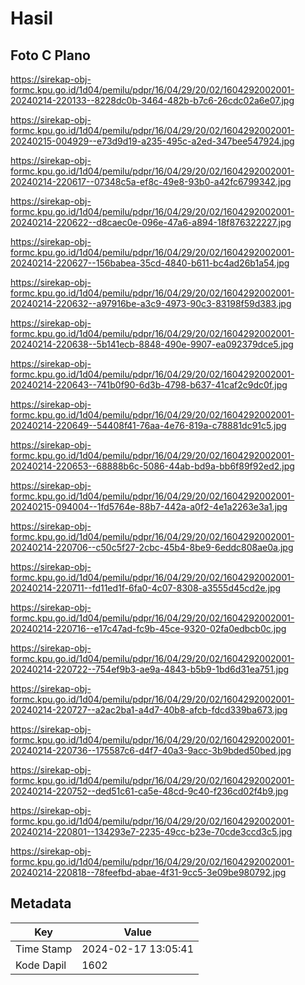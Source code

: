 # Hasil

## Foto C Plano

https://sirekap-obj-formc.kpu.go.id/1d04/pemilu/pdpr/16/04/29/20/02/1604292002001-20240214-220133--8228dc0b-3464-482b-b7c6-26cdc02a6e07.jpg

https://sirekap-obj-formc.kpu.go.id/1d04/pemilu/pdpr/16/04/29/20/02/1604292002001-20240215-004929--e73d9d19-a235-495c-a2ed-347bee547924.jpg

https://sirekap-obj-formc.kpu.go.id/1d04/pemilu/pdpr/16/04/29/20/02/1604292002001-20240214-220617--07348c5a-ef8c-49e8-93b0-a42fc6799342.jpg

https://sirekap-obj-formc.kpu.go.id/1d04/pemilu/pdpr/16/04/29/20/02/1604292002001-20240214-220622--d8caec0e-096e-47a6-a894-18f876322227.jpg

https://sirekap-obj-formc.kpu.go.id/1d04/pemilu/pdpr/16/04/29/20/02/1604292002001-20240214-220627--156babea-35cd-4840-b611-bc4ad26b1a54.jpg

https://sirekap-obj-formc.kpu.go.id/1d04/pemilu/pdpr/16/04/29/20/02/1604292002001-20240214-220632--a97916be-a3c9-4973-90c3-83198f59d383.jpg

https://sirekap-obj-formc.kpu.go.id/1d04/pemilu/pdpr/16/04/29/20/02/1604292002001-20240214-220638--5b141ecb-8848-490e-9907-ea092379dce5.jpg

https://sirekap-obj-formc.kpu.go.id/1d04/pemilu/pdpr/16/04/29/20/02/1604292002001-20240214-220643--741b0f90-6d3b-4798-b637-41caf2c9dc0f.jpg

https://sirekap-obj-formc.kpu.go.id/1d04/pemilu/pdpr/16/04/29/20/02/1604292002001-20240214-220649--54408f41-76aa-4e76-819a-c78881dc91c5.jpg

https://sirekap-obj-formc.kpu.go.id/1d04/pemilu/pdpr/16/04/29/20/02/1604292002001-20240214-220653--68888b6c-5086-44ab-bd9a-bb6f89f92ed2.jpg

https://sirekap-obj-formc.kpu.go.id/1d04/pemilu/pdpr/16/04/29/20/02/1604292002001-20240215-094004--1fd5764e-88b7-442a-a0f2-4e1a2263e3a1.jpg

https://sirekap-obj-formc.kpu.go.id/1d04/pemilu/pdpr/16/04/29/20/02/1604292002001-20240214-220706--c50c5f27-2cbc-45b4-8be9-6eddc808ae0a.jpg

https://sirekap-obj-formc.kpu.go.id/1d04/pemilu/pdpr/16/04/29/20/02/1604292002001-20240214-220711--fd11ed1f-6fa0-4c07-8308-a3555d45cd2e.jpg

https://sirekap-obj-formc.kpu.go.id/1d04/pemilu/pdpr/16/04/29/20/02/1604292002001-20240214-220716--e17c47ad-fc9b-45ce-9320-02fa0edbcb0c.jpg

https://sirekap-obj-formc.kpu.go.id/1d04/pemilu/pdpr/16/04/29/20/02/1604292002001-20240214-220722--754ef9b3-ae9a-4843-b5b9-1bd6d31ea751.jpg

https://sirekap-obj-formc.kpu.go.id/1d04/pemilu/pdpr/16/04/29/20/02/1604292002001-20240214-220727--a2ac2ba1-a4d7-40b8-afcb-fdcd339ba673.jpg

https://sirekap-obj-formc.kpu.go.id/1d04/pemilu/pdpr/16/04/29/20/02/1604292002001-20240214-220736--175587c6-d4f7-40a3-9acc-3b9bded50bed.jpg

https://sirekap-obj-formc.kpu.go.id/1d04/pemilu/pdpr/16/04/29/20/02/1604292002001-20240214-220752--ded51c61-ca5e-48cd-9c40-f236cd02f4b9.jpg

https://sirekap-obj-formc.kpu.go.id/1d04/pemilu/pdpr/16/04/29/20/02/1604292002001-20240214-220801--134293e7-2235-49cc-b23e-70cde3ccd3c5.jpg

https://sirekap-obj-formc.kpu.go.id/1d04/pemilu/pdpr/16/04/29/20/02/1604292002001-20240214-220818--78feefbd-abae-4f31-9cc5-3e09be980792.jpg


## Metadata

| Key        | Value               |
| ---------- | ------------------- |
| Time Stamp | 2024-02-17 13:05:41 |
| Kode Dapil | 1602                |



